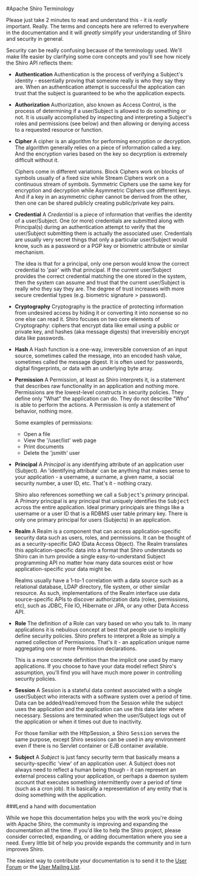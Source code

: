 <a name="Terminology-ApacheShiroTerminology"></a>
#Apache Shiro Terminology

Please just take 2 minutes to read and understand this - it is <em>really</em> important.  Really.  The terms and concepts here are referred to everywhere in the documentation and it will <em>greatly</em> simplify your understanding of Shiro and security in general.

Security can be really confusing because of the terminology used.  We'll make life easier by clarifying some core concepts and you'll see how nicely the Shiro API reflects them:

<a name="Terminology-authentication"></a>
* **Authentication**
Authentication is the process of verifying a Subject's identity - essentially proving that someone really is who they say they are.  When an authentication attempt is successful the application can trust that the subject is guaranteed to be who the application expects.

<a name="Terminology-authorization"></a>
* **Authorization**
Authorization, also known as Access Control, is the process of determining if a user/Subject is allowed to do something or not.  It is usually accomplished by inspecting and interpreting a Subject's roles and permissions (see below) and then allowing or denying access to a requested resource or function.

<a name="Terminology-cipher"></a>
* **Cipher**
A cipher is an algorithm for performing encryption or decryption.  The algorithm generally relies on a piece of information called a key. And the encryption varies based on the key so decyrption is extremely difficult without it.  

    Ciphers come in different variations.  Block Ciphers work on blocks of symbols usually of a fixed size while Stream Ciphers work on a continuous stream of symbols.  Symmetric Ciphers use the same key for encryption and decryption while Asymmetric Ciphers use different keys.  And if a key in an asymmetric cipher cannot be derived from the other, then one can be shared publicly creating public/private key pairs.

<a name="Terminology-credential"></a>
* **Credential**
A <em>Credential</em> is a piece of information that verifies the identity of a user/Subject.  One (or more) credentials are submitted along with Principal(s) during an authentication attempt to verify that the user/Subject submitting them is actually the associated user.  Credentials are usually very secret things that only a particular user/Subject would know, such as a password or a PGP key or biometric attribute or similar mechanism.  

    The idea is that for a principal, only one person would know the correct credential to 'pair' with that principal.  If the current user/Subject provides the correct credential matching the one stored in the system, then the system can assume and trust that the current user/Subject is really who they say they are.  The degree of trust increases with more secure credential types (e.g. biometric signature &gt; password).

<a name="Terminology-cryptography"></a>
* **Cryptography**
Cryptography is the practice of protecting information from undesired access by hiding it or converting it into nonsense so no one else can read it. Shiro focuses on two core elements of Cryptography: ciphers that encrypt data like email using a public or private key, and hashes (aka message digests) that irreversibly encrypt data like passwords.

<a name="Terminology-hash"></a>
* **Hash**
A Hash function is a one-way, irreversible conversion of an input source, sometimes called the message, into an encoded hash value, sometimes called the message digest. It is often used for passwords, digital fingerprints, or data with an underlying byte array.  

<a name="Terminology-permission"></a>
* **Permission**
A Permission, at least as Shiro interprets it, is a statement that describes raw functionality in an application and nothing more.  Permissions are the lowest-level constructs in security policies.  They define only "What" the application can do.  They do not describe "Who" is able to perform the actions.  A Permission is only a statement of behavior, nothing more.

    Some examples of permissions:
    
    - Open a file
    - View the '/user/list' web page
    - Print documents
    - Delete the 'jsmith' user

<a name="Terminology-principal"></a>
* **Principal**
A <em>Principal</em> is any identifying attribute of an application user (Subject).  An 'identifying attribute' can be anything that makes sense to your application - a username, a surname, a given name, a social security number, a user ID, etc.  That's it - nothing crazy.  

    Shiro also references something we call a <tt>Subject</tt>'s <em>primary</em> principal.  A <em>Primary</em> principal is any principal that uniquely identifies the <tt>Subject</tt> across the entire application.  Ideal primary principals are things like a username or a user ID that is a RDBMS user table primary key.  There is only one primary principal for users (Subjects) in an application.

<a name="Terminology-realm"></a>
* **Realm**
A Realm is a component that can access application-specific security data such as users, roles, and permissions. It can be thought of as a security-specific DAO (Data Access Object).  The Realm translates this application-specific data into a format that Shiro understands so Shiro can in turn provide a single easy-to-understand Subject programming API no matter how many data sources exist or how application-specific your data might be.

    Realms usually have a 1-to-1 correlation with a data source such as a relational database, LDAP directory, file system, or other similar resource. As such, implementations of the Realm interface use data source-specific APIs to discover authorization data (roles, permissions, etc), such as JDBC, File IO, Hibernate or JPA, or any other Data Access API.

<a name="Terminology-role"></a>
* **Role**
The definition of a Role can vary based on who you talk to.  In many applications it is nebulous concept at best that people use to implicitly define security policies.  Shiro prefers to interpret a Role as simply a named collection of Permissions.  That's it - an application unique name aggregating one or more Permission declarations.  

    This is a more concrete definition than the implicit one used by many applications.  If you choose to have your data model reflect Shiro's assumption, you'll find you will have much more power in controlling security policies.

<a name="Terminology-session"></a>
* **Session**
A Session is a stateful data context associated with a single user/Subject who interacts with a software system over a period of time.  Data can be added/read/removed from the Session while the subject uses the application and the application can use this data later where necessary.  Sessions are terminated when the user/Subject logs out of the application or when it times out due to inactivity.  

    For those familiar with the HttpSession, a Shiro <tt>Session</tt> serves the same purpose, except Shiro sessions can be used in any environment even if there is no Servlet container or EJB container available.

<a name="Terminology-subject"></a>
* **Subject**
A <em>Subject</em> is just fancy security term that basically means a security-specific 'view' of an application user.  A Subject does not always need to reflect a human being though - it can represent an external process calling your application, or perhaps a daemon system account that executes something intermittently over a period of time (such as a cron job).  It is basically a representation of any entity that is doing something with the application.


<a name="Terminology-Lendahandwithdocumentation"></a>
###Lend a hand with documentation

While we hope this documentation helps you with the work you're doing with Apache Shiro, the community is improving and expanding the documentation all the time.  If you'd like to help the Shiro project, please consider corrected, expanding, or adding documentation where you see a need. Every little bit of help you provide expands the community and in turn improves Shiro.

The easiest way to contribute your documentation is to send it to the <a class="external-link" href="http://shiro-user.582556.n2.nabble.com/" rel="nofollow">User Forum</a> or the <a href="mailing-lists.html" title="Mailing Lists">User Mailing List</a>.

<input type="hidden" id="ghEditPage" value="terminology.md"></input>
